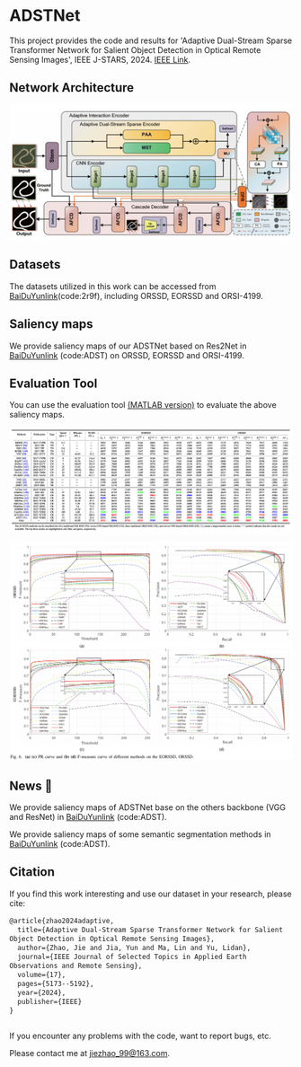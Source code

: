 # ADSTNet
This project provides the code and results for 'Adaptive Dual-Stream Sparse Transformer Network for Salient Object Detection in Optical Remote Sensing Images', IEEE J-STARS, 2024. [IEEE Link](https://ieeexplore.ieee.org/abstract/document/10439066).

## Network Architecture
![ADSTNet.png](images%2FADSTNet.png)

## Datasets
The datasets utilized in this work can be accessed from [BaiDuYunlink](https://pan.baidu.com/s/1iP7KRFwkS6K4Hako1XQIgg)(code:2r9f), including ORSSD, EORSSD and ORSI-4199.

## Saliency maps
We provide saliency maps of our ADSTNet based on Res2Net in [BaiDuYunlink](https://pan.baidu.com/s/1qYklPLWkK_pbWhQHRjFNKg) (code:ADST) on ORSSD, EORSSD and ORSI-4199.


## Evaluation Tool
You can use the evaluation tool [(MATLAB version)](https://github.com/MathLee/MatlabEvaluationTools) to evaluate the above saliency maps.

![Table.png](images%2FTable.png)

![Fig6.png](images%2FFig6.png)

## News 🚩
We provide saliency maps of ADSTNet base on the others backbone (VGG and ResNet) in [BaiDuYunlink](https://pan.baidu.com/s/1PGbdM2l0ZLMukWUBVjJL5Q) (code:ADST).

We provide saliency maps of some semantic segmentation methods in [BaiDuYunlink](https://pan.baidu.com/s/146YIKVNhz4KSaG54YTVUMA) (code:ADST).

## Citation
If you find this work interesting and use our dataset in your research, please cite:
```
@article{zhao2024adaptive,
  title={Adaptive Dual-Stream Sparse Transformer Network for Salient Object Detection in Optical Remote Sensing Images},
  author={Zhao, Jie and Jia, Yun and Ma, Lin and Yu, Lidan},
  journal={IEEE Journal of Selected Topics in Applied Earth Observations and Remote Sensing},
  volume={17},
  pages={5173--5192},
  year={2024},
  publisher={IEEE}
}
```

##
If you encounter any problems with the code, want to report bugs, etc.

Please contact me at jiezhao_99@163.com.
